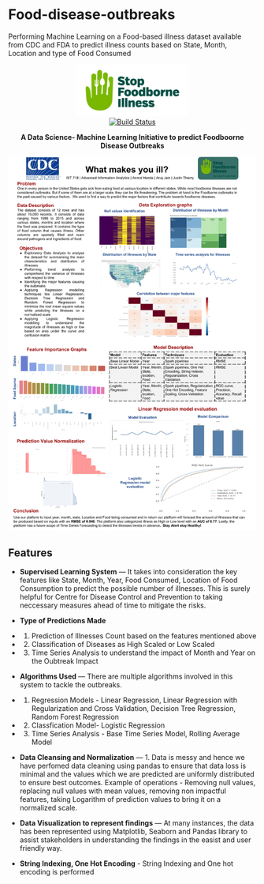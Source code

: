 # Food-disease-outbreaks
Performing Machine Learning on a Food-based illness dataset available from CDC and FDA to predict illness counts based on State, Month, Location and type of Food Consumed 

<p align="center">
  <img src="https://github.com/handaanmol/Food-disease-outbreaks/blob/master/images/project_logo.png" alt="Stop Foodborne Illness" width="226">
  <br>
  <a href="https://travis-ci.org/lord/slate"><img src="https://travis-ci.org/lord/slate.svg?branch=master" alt="Build Status"></a>
</p>

<p align="center"> <b> A Data Science- Machine Learning Initiative to predict Foodboorne Disease Outbreaks </b></p>

<p align="center"><img src="https://github.com/handaanmol/Food-disease-outbreaks/blob/master/images/IST%20718%20poster.png" width=700 alt="Screenshot of Example Documentation created with Slate"></p>

Features
------------

* **Supervised Learning System** — It takes into consideration the key features like State, Month, Year, Food Consumed, Location of Food Consumption to predict the possible number of illnesses. This is surely helpful for Centre for Disease Control and Prevention to taking neccessary measures ahead of time to mitigate the risks.

* **Type of Predictions Made**   
- 1. Prediction of Illnesses Count based on the features mentioned above
- 2. Classification of Diseases as High Scaled or Low Scaled
- 3. Time Series Analysis to understand the impact of Month and Year on the Oubtreak Impact

* **Algorithms Used** — There are multiple algorithms involved in this system to tackle the outbreaks.
- 1. Regression Models - Linear Regression, Linear Regression with Regularization and Cross Validation, Decision                                                 Tree Regression, Random Forest Regression
- 2. Classfication Model- Logistic Regression
- 3. Time Series Analysis - Base Time Series Model, Rolling Average Model
                        
* **Data Cleansing and Normalization** — 1. Data is messy and hence we have perfomed data cleaning using pandas to ensure that data loss is minimal and the values which we are predicted are uniformly distributed to ensure best outcomes. Example of operations - Removing null values, replacing null values with mean values, removing non impactful features, taking Logarithm of prediction values to bring it on a normalized scale.

* **Data Visualization to represent findings** — At many instances, the data has been represented using Matplotlib, Seaborn and Pandas library to assist stakeholders in understanding the findings in the easist and user friendly way.

* **String Indexing, One Hot Encoding** - String Indexing and One hot encoding is performed

